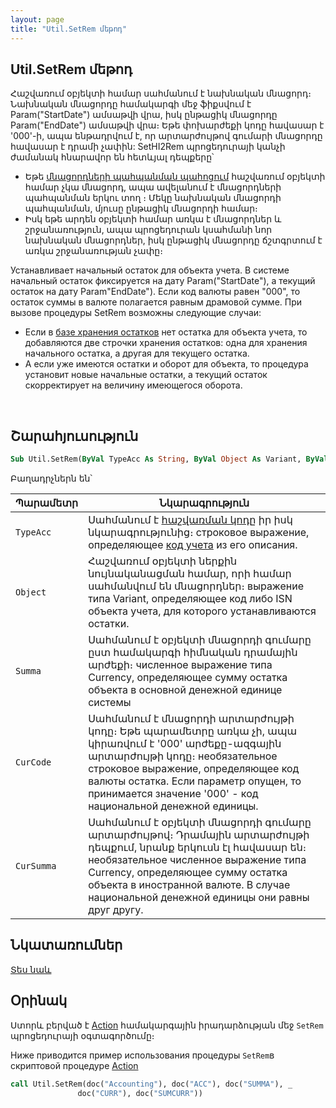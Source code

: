 ```yaml
---
layout: page
title: "Util.SetRem մեթոդ"
---
```


## Util.SetRem մեթոդ

Հաշվառում օբյեկտի համար սահմանում է նախնական մնացորդ։ Նախնական մնացորդը համակարգի մեջ ֆիքսվում է Param("StartDate") ամսաթվի վրա, իսկ ընթացիկ մնացորդը Param("EndDate") ամսաթվի վրա։ Եթե փոխարժեքի կոդը հավասար է '000'-ի, ապա ենթադրվում է, որ արտարժույթով գումարի մնացորդը հավասար է դրամի չափին:
SetHI2Rem պրոցեդուրայի կանչի ժամանակ  հնարավոր են հետևյալ դեպքերը՝
* Եթե [մնացորդների պահպանման պահոցում](../../../Database/Hirest2.html) հաշվառում օբյեկտի համար չկա մնացորդ, ապա ավելանում է մնացորդների պահպանման երկու տող ։ Մեկը նախնական մնացորդի պահպանման, մյուսը ընթացիկ մնացորդի համար։
* Իսկ եթե արդեն օբյեկտի համար առկա է մնացորդներ և շրջանառություն, ապա պրոցեդուրան կսահմանի նոր նախնական մնացորդներ, իսկ ընթացիկ մնացորդը ճշտգրտում է առկա շրջանառության չափը։

Устанавливает начальный остаток для объекта 
учета. В системе начальный остаток фиксируется на дату Param("StartDate"), а 
текущий остаток на дату Param"EndDate"). Если код валюты равен "000", то 
остаток суммы в валюте полагается равным драмовой сумме. При вызове процедуры 
SetRem возможны следующие случаи:
- Если в [базе хранения остатков](../../../Database/Hirest.html) нет 
остатка для объекта учета, то добавляются две строчки хранения остатков: одна 
для хранения начального остатка, а другая для текущего остатка.
- А если уже имеются остатки и оборот для объекта, то процедура установит новые 
начальные остатки, а текущий остаток скорректирует на величину имеющегося оборота. 

&nbsp;

## Շարահյուսություն

``` vb
Sub Util.SetRem(ByVal TypeAcc As String, ByVal Object As Variant, ByVal Summa As Currency, Optional ByVal CurCode As Variant, Optional ByVal CurSumma As Variant)
```

Բաղադրչներն են՝

| Պարամետր | Նկարագրություն |
|--|--|
|`TypeAcc`| Սահմանում է [հաշվառման կոդը](../../ASFACT/TypeAcc.html) իր իսկ նկարագրությունից։ строковое выражение, определяющее [код учета](../../../Defs/Accounting.html) из его описания.|
|`Object`| Հաշվառում օբյեկտի ներքին նույնականացման համար, որի համար սահմանվում են մնացորդներ։ выражение типа Variant, определяющее код либо ISN объекта учета, для которого устанавливаются остатки.|
|`Summa`| Սահմանում է օբյեկտի մնացորդի գումարը ըստ համակարգի հիմնական դրամային արժեքի։ численное выражение типа Currency, определяющее сумму остатка объекта в основной денежной единице системы|
|`CurCode`| Սահմանում է մնացորդի արտարժույթի կոդը։ Եթե պարամետրը առկա չի, ապա կիրառվում է '000'  արժեքը-ազգային արտարժույթի կոդը։  необязательное строковое выражение, определяющее код валюты остатка. Если параметр опущен, то принимается значение &#39;000&#39; - код национальной денежной единицы.|
|`CurSumma`| Սահմանում է օբյեկտի մնացորդի գումարը արտարժույթով։ Դրամային արտարժույթի դեպքում, նրանք երկուսն էլ հավասար են։ необязательное численное выражение типа Currency, определяющее сумму остатка объекта в иностранной валюте. В случае национальной денежной единицы они равны друг другу.|

## Նկատառումներ

[Տես նաև](../../../functions.html)

## Օրինակ

Ստորև բերված է  [Action](../../../ScriptProcs/Action.html) համակարգային իրադարձության մեջ `SetRem` պրոցեդուրայի օգտագործումը։ 

Ниже приводится пример использования процедуры `SetRem`в скриптовой процедуре [Action](../../../ScriptProcs/Action.html)

``` vb
call Util.SetRem(doc("Accounting"), doc("ACC"), doc("SUMMA"), _
               doc("CURR"), doc("SUMCURR"))
```
